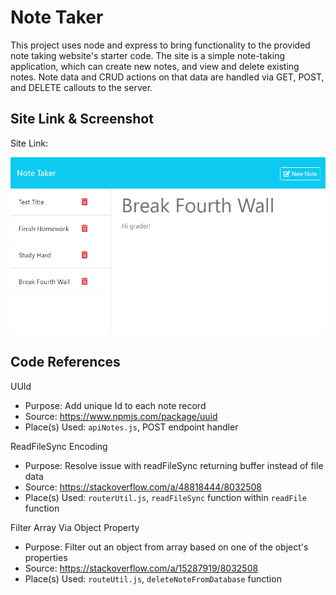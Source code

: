 # Note Taker
This project uses node and express to bring functionality to the provided note taking website's starter code. The site is a simple note-taking application, which can create new notes, and view and delete existing notes. Note data and CRUD actions on that data are handled via GET, POST, and DELETE callouts to the server.

## Site Link & Screenshot

Site Link: 

![App Screenshot](images/app-screenshot.png)

## Code References

UUId
* Purpose: Add unique Id to each note record
* Source: https://www.npmjs.com/package/uuid
* Place(s) Used: `apiNotes.js`, POST endpoint handler

ReadFileSync Encoding
* Purpose: Resolve issue with readFileSync returning buffer instead of file data
* Source: https://stackoverflow.com/a/48818444/8032508
* Place(s) Used: `routerUtil.js`, `readFileSync` function within `readFile` function

Filter Array Via Object Property
* Purpose: Filter out an object from array based on one of the object's properties
* Source: https://stackoverflow.com/a/15287919/8032508
* Place(s) Used: `routeUtil.js`, `deleteNoteFromDatabase` function